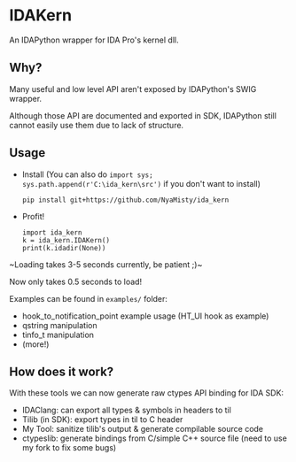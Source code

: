 # IDAKern

An IDAPython wrapper for IDA Pro's kernel dll.

## Why?

Many useful and low level API aren't exposed by IDAPython's SWIG wrapper. 

Although those API are documented and exported in SDK, IDAPython still cannot easily use them due to lack of structure.

## Usage

- Install (You can also do `import sys; sys.path.append(r'C:\ida_kern\src')` if you don't want to install)
    ```
    pip install git+https://github.com/NyaMisty/ida_kern
    ```

- Profit!
    ```
    import ida_kern
    k = ida_kern.IDAKern()
    print(k.idadir(None))
    ```

~Loading takes 3-5 seconds currently, be patient ;)~

Now only takes 0.5 seconds to load!

Examples can be found in `examples/` folder:
- hook_to_notification_point example usage (HT_UI hook as example)
- qstring manipulation
- tinfo_t manipulation
- (more!)

## How does it work?

With these tools we can now generate raw ctypes API binding for IDA SDK:
- IDAClang: can export all types & symbols in headers to til
- Tilib (in SDK): export types in til to C header
- My Tool: sanitize tilib's output & generate compilable source code
- ctypeslib: generate bindings from C/simple C++ source file (need to use my fork to fix some bugs)
